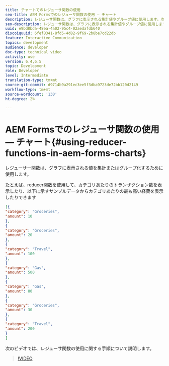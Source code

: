```yaml
---
title: チャートでのレジューサ関数の使用
seo-title: AEM Formsでのレジューサ関数の使用 — チャート
description: レジューサ関数は、グラフに表示される集計値やグループ値に使用します。次のビデオでは、レジューサ関数の使用に関する手順について説明します。
seo-description: レジューサ関数は、グラフに表示される集計値やグループ値に使用します。次のビデオでは、レジューサ関数の使用に関する手順について説明します。
uuid: e9bd8bda-48ea-4a02-95c4-02aedafdb640
discoiquuid: 6fef8341-8fd5-4d82-9f69-2b8be7cd22db
feature: Interactive Communication
topics: development
audience: developer
doc-type: technical video
activity: use
version: 6.4,6.5
topic: Development
role: Developer
level: Intermediate
translation-type: tm+mt
source-git-commit: d9714b9a291ec3ee5f3dba9723de72bb120d2149
workflow-type: tm+mt
source-wordcount: '130'
ht-degree: 2%

---
```



# AEM Formsでのレジューサ関数の使用 — チャート{#using-reducer-functions-in-aem-forms-charts}

レジューサー関数は、グラフに表示される値を集計またはグループ化するために使用します。


たとえば、reducer関数を使用して、カテゴリあたりのトランザクション数を表示したり、以下に示すサンプルデータからカテゴリあたりの最も高い経費を表示したりできます

```json
[{
"category": "Groceries",
"amount": 10
},
{
"category": "Groceries",
"amount": 20
},
{
"category": "Travel",
"amount": 100
},
{
"category": "Gas",
"amount": 500
},
{
"category": "Gas",
"amount": 80
},
{
"category": "Groceries",
"amount": 30
},
{
"category": "Travel",
"amount": 200
}
]
```

次のビデオでは、レジューサ関数の使用に関する手順について説明します。

>[!VIDEO](https://video.tv.adobe.com/v/21368/?quality=9&learn=on)

